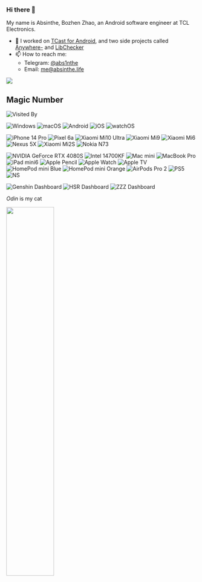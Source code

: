 ### Hi there 👋

My name is Absinthe, Bozhen Zhao, an Android software engineer at TCL Electronics.

- 🔭 I worked on [TCast for Android](https://play.google.com/store/apps/details?id=com.tnscreen.main), and two side projects called [Anywhere-](https://play.google.com/store/apps/details?id=com.absinthe.anywhere_) and [LibChecker](https://play.google.com/store/apps/details?id=com.absinthe.libchecker)
- 📫 How to reach me: 
  * Telegram: [@abs1nthe](https://t.me/abs1nthe)
  * Email: me@absinthe.life
 
<a href="#stats" align="center">
  <picture>
    <source 
      srcset="https://github-readme-stats.vercel.app/api?username=zhaobozhen&count_private=true&show_icons=true&include_all_commits=true&show_owner=true&theme=github_dark&hide_border=true&bg_color=00000000"
      media="(prefers-color-scheme: dark)"
    />
    <source
      srcset="https://github-readme-stats.vercel.app/api?username=zhaobozhen&count_private=true&show_icons=true&include_all_commits=true&show_owner=true&theme=default&hide_border=true&bg_color=00000000"
      media="(prefers-color-scheme: light), (prefers-color-scheme: no-preference)"
    />
    <img src="https://github-readme-stats.vercel.app/api?username=zhaobozhen&count_private=true&show_icons=true&include_all_commits=true&show_owner=true&theme=transparent" />
  </picture>
</a>

## Magic Number

![Visited By](https://count.getloli.com/get/@zhaobozhen?theme=nixietube-1)
  
![Windows](https://img.shields.io/badge/Windows%2011-00adef?style=flat&logo=pcgamingwiki&logoColor=ffffff)
![macOS](https://img.shields.io/badge/macOS%20Sequoia-005F25?style=flat&logo=apple&logoColor=ffffff)
![Android](https://img.shields.io/badge/Android%2016-3ddc84?style=flat&logo=android&logoColor=ffffff)
![iOS](https://img.shields.io/badge/iOS%2026-ffffff?style=flat&logo=apple&logoColor=000000)
![watchOS](https://img.shields.io/badge/watchOS%2011-ffffff?style=flat&logo=apple&logoColor=000000)

![iPhone 14 Pro](https://img.shields.io/badge/iPhone%2014%20Pro-655D6F?style=flat&logo=apple&logoColor=ffffff)
![Pixel 6a](https://img.shields.io/badge/Pixel%206a-000000?style=flat&logo=google&logoColor=ffffff)
![Xiaomi Mi10 Ultra](https://img.shields.io/badge/Xiaomi%20Mi10%20Ultra✘-fd4900?style=flat&logo=xiaomi&logoColor=ffffff)
![Xiaomi Mi9](https://img.shields.io/badge/Xiaomi%20Mi9✘-fd4900?style=flat&logo=xiaomi&logoColor=ffffff)
![Xiaomi Mi6](https://img.shields.io/badge/Xiaomi%20Mi6-fd4900?style=flat&logo=xiaomi&logoColor=ffffff)
![Nexus 5X](https://img.shields.io/badge/Nexus%205X-000000?style=flat&logo=google&logoColor=ffffff)
![Xiaomi Mi2S](https://img.shields.io/badge/Xiaomi%20Mi2S😔-fd4900?style=flat&logo=xiaomi&logoColor=ffffff)
![Nokia N73](https://img.shields.io/badge/Nokia%20N73✘-183693?style=flat&logo=nokia&logoColor=ffffff)

![NVIDIA GeForce RTX 4080S](https://img.shields.io/badge/GeForce%20RTX%204080S-76B900?style=flat&logo=nvidia&logoColor=ffffff)
![Intel 14700KF](https://img.shields.io/badge/Core™%20i7%2014700KF-0071C5?style=flat&logo=intel&logoColor=ffffff)
![Mac mini](https://img.shields.io/badge/Mac%20mini%202023%20Apple%20M2%20Pro-484851?style=flat&logo=apple&logoColor=ffffff)
![MacBook Pro](https://img.shields.io/badge/MacBook%20Pro%202020%2013''%20Apple%20M1-484851?style=flat&logo=apple&logoColor=ffffff)
![iPad mini6](https://img.shields.io/badge/iPad%20mini6-BFBED3?style=flat&logo=apple&logoColor=ffffff)
![Apple Pencil](https://img.shields.io/badge/Pencil-ffffff?style=flat&logo=apple&logoColor=000000)
![Apple Watch](https://img.shields.io/badge/Watch%20Series%209-000000?style=flat&logo=apple&logoColor=ffffff)
![Apple TV](https://img.shields.io/badge/TV%204K-484851?style=flat&logo=apple&logoColor=ffffff)
![HomePod mini Blue](https://img.shields.io/badge/HomePod%20mini-213e50?style=flat&logo=apple&logoColor=ffffff)
![HomePod mini Orange](https://img.shields.io/badge/HomePod%20mini-ffaa76?style=flat&logo=apple&logoColor=000000)
![AirPods Pro 2](https://img.shields.io/badge/AirPods%20Pro%202nd-ffffff?style=flat&logo=apple&logoColor=000000)
![PS5](https://img.shields.io/badge/PlayStation%205-FFFFFF?style=flat&logo=playstation&logoColor=000000)
![NS](https://img.shields.io/badge/Nintendo%20Switch%20OLED-E00009?style=flat&logo=nintendoswitch&logoColor=ffffff)

![Genshin Dashboard](https://hoyocard.qhy04.com/gs/rand/83716568.png)
![HSR Dashboard](https://hoyocard.qhy04.com/sr/rand/83716568.png)
![ZZZ Dashboard](https://hoyocard.qhy04.com/zzz/rand/83716568.png)

*Odin* is my cat

<img src="https://github.com/zhaobozhen/zhaobozhen/assets/25247117/b5a518e9-19b1-4ac8-a265-35c903b68ad0" width="50%">
